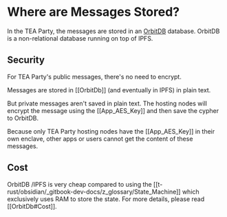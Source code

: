# Where are Messages Stored?
In the TEA Party, the messages are stored in an [OrbitDB](http://orbitdb.org) database.
OrbitDB is a non-relational database running on top of IPFS.

## Security
For TEA Party's public messages, there's no need to encrypt.

Messages are stored in [[OrbitDb]] (and eventually in IPFS) in plain text.

But private messages aren't saved in plain text. The hosting nodes will encrypt the message using the [[App_AES_Key]] and then save the cypher to OrbitDB. 

Because only TEA Party hosting nodes have the [[App_AES_Key]] in their own enclave, other apps or users cannot get the content of these messages.

## Cost
OrbitDB /IPFS is very cheap compared to using the [[t-rust/obsidian/_gitbook-dev-docs/z_glossary/State_Machine]] which exclusively uses RAM to store the state. For more details, please read [[OrbitDb#Cost]].


